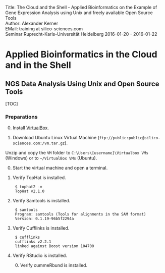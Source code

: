 Title: The Cloud and the Shell - Applied Bioinformatics on the Example of Gene Expression Analysis using Unix and freely available Open Source Tools</br>
Author: Alexander Kerner</br>
EMail: training at silico-sciences.com</br>
Seminar Ruprecht-Karls-Universität Heidelberg 2016-01-20 - 2016-01-22

# Applied Bioinformatics in the Cloud and in the Shell

## NGS Data Analysis Using Unix and Open Source Tools

[TOC]

### Preparations

0. Install [VirtualBox](https://www.virtualbox.org/).

0. Download Ubuntu Linux Virtual Machine (`ftp://public:public@silico-sciences.com:/vm.tar.gz`).

  Unzip and copy the `VM` folder to
  `C:\Users\[username]\Virtualbox VMs` (Windows) or to
  `~/VirtualBox VMs` (Ubuntu).
    
0. Start the virtual machine and open a terminal.

0. Verify TopHat is installed.

        $ tophat2 -v
        TopHat v2.1.0

0. Verify Samtools is installed.

        $ samtools
        Program: samtools (Tools for alignments in the SAM format)
        Version: 0.1.19-96b5f2294a


0. Verify Cufflinks is installed.

        $ cufflinks
        cufflinks v2.2.1
        linked against Boost version 104700

0. Verify RStudio is installed.

    0. Verify cummeRbund is installed.


